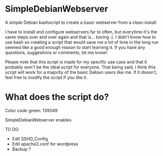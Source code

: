 # SimpleDebianWebserver
A simple Debian bashscript to create a basic webserver from a clean install

I have to install and configure webservers far to often, but everytime it's the same steps over and over again and that is... boring :(. I didn't know how to use bash so creating a script that would save me a lot of time in the long run seemed like a good enough reason to start learning it. If you have any questions, suggestions or comments, let me know!

Please note that this script is made for my specific use case and that it probably won't  be the ideal script for everyone. That being said, I think this script will work for a majority of the basic Debian users like me. If it doesn't, feel free to modify the script if you like it.

# What does the script do?


Color code green: 139049



SimpleDebianWebserver enables 


TO DO

- Edit SSHD_Config
- Edit apache2.conf for wordpress
- Backup ?
